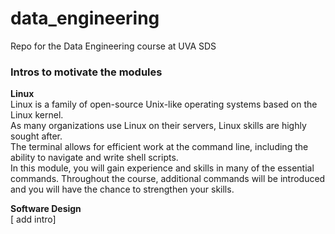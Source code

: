 # data_engineering
Repo for the Data Engineering course at UVA SDS

### Intros to motivate the modules

**Linux**  
Linux is a family of open-source Unix-like operating systems based on the Linux kernel.  
As many organizations use Linux on their servers, Linux skills are highly sought after.  
The terminal allows for efficient work at the command line, including the ability to navigate and write shell scripts.  
In this module, you will gain experience and skills in many of the essential commands. Throughout the course, additional 
commands will be introduced and you will have the chance to strengthen your skills.

**Software Design**  
[ add intro]
